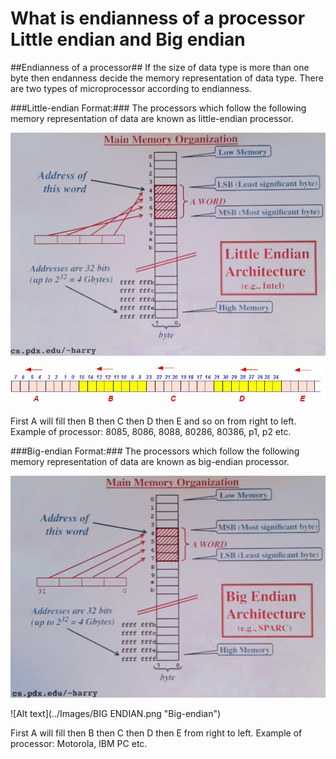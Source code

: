 # What is endianness of a processor Little endian and Big endian #

##Endianness of a processor##
If the size of data type is more than one byte then endanness decide the memory representation of data type. 
There are two types of microprocessor according to endianness.

###Little-endian Format:###
The processors which follow the following memory representation of data are known as little-endian processor.

![Alt text]( ../Images/LittleEndian-1.png "Little-endian")

![Alt text]( ../Images/LittleEndian.png "Little-endian")

First A will fill then B then C then D then E and so on from right to left. Example of processor: 8085, 8086, 8088, 80286, 80386, p1, p2 etc.

###Big-endian Format:###
The processors which follow the following memory representation of data are known as big-endian processor.

![Alt text](../Images/BIGENDIAN-1.png "Big-endian")

![Alt text](../Images/BIG ENDIAN.png "Big-endian")


First A will fill then B then C then D then E from right to left. Example of processor: Motorola, IBM PC etc.
